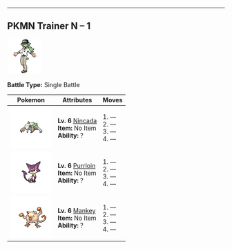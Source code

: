 ---

## PKMN Trainer N – 1

![PKMN Trainer N – 1](../../assets/important_trainers/n.png)

**Battle Type:** Single Battle

| Pokemon | Attributes | Moves |
|:-------:|------------|-------|
| ![Nincada](../../assets/sprites/nincada/front.png) |**Lv. 6** [Nincada](../../pokemon/nincada.md/)<br>**Item:** No Item<br>**Ability:** ? | 1. —<br>2. —<br>3. —<br>4. — |
| ![Purrloin](../../assets/sprites/purrloin/front.png) |**Lv. 6** [Purrloin](../../pokemon/purrloin.md/)<br>**Item:** No Item<br>**Ability:** ? | 1. —<br>2. —<br>3. —<br>4. — |
| ![Mankey](../../assets/sprites/mankey/front.png) |**Lv. 6** [Mankey](../../pokemon/mankey.md/)<br>**Item:** No Item<br>**Ability:** ? | 1. —<br>2. —<br>3. —<br>4. — |

